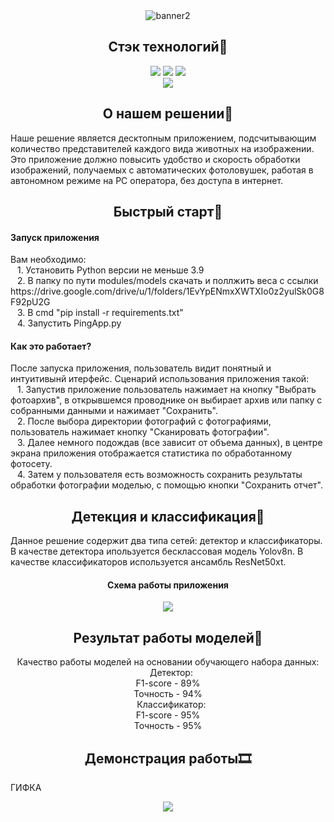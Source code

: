 <div align="center">
  <img src="https://i.ibb.co/hy55hb2/ch-ban.png" alt="banner2" border="0" /></a>
</div>

## <div align="center">Стэк технологий📑</div>
<div align="center">
  <a href="https://www.python.org/doc/"><img src="https://img.shields.io/badge/python-3670A0?style=for-the-badge&logo=python&logoColor=ffdd54"></a>
  <a href="https://pytorch.org/docs/stable/index.html"><img src="https://img.shields.io/badge/PyTorch-%23EE4C2C.svg?style=for-the-badge&logo=PyTorch&logoColor=white"></a>
  <a href="https://opencv.github.io/cvat/docs/"><img src="https://img.shields.io/badge/opencv-%23white.svg?style=for-the-badge&logo=opencv&logoColor=white"></a>
  <br>
  <a href="https://github.com/ultralytics/ultralytics?tab=readme-ov-file"><img src="https://img.shields.io/badge/Ultralytics-YOLOv8-purple.svg"></a>
</div>

## <div align="center">О нашем решении📝</div>
<p>
Наше решение является десктопным приложением, подсчитывающим количество представителей каждого вида животных на изображении.
Это приложение должно повысить удобство и скорость обработки изображений, получаемых с автоматических фотоловушек, работая в автономном режиме на PC оператора, без доступа в интернет. 
</p>

## <div align="center">Быстрый старт🎢</div>

####  Запуск приложения

<p>
  Вам необходимо:<br>
  &ensp; 1. Установить Python версии не меньше 3.9<br>
  &ensp; 2. В папку по пути modules/models скачать и поллжить веса с ссылки https://drive.google.com/drive/u/1/folders/1EvYpENmxXWTXIo0z2yulSk0G8F92pU2G<br>
  &ensp; 3. В cmd "pip install -r requirements.txt"<br>
  &ensp; 4. Запустить PingApp.py<br>
</p>

#### Как это работает?
<p>
  После запуска приложения, пользователь видит понятный и интуитивынй итерфейс. Сценарий использования приложения такой:<br>
  &ensp; 1. Запустив приложение пользователь нажимает на кнопку "Выбрать фотоархив", в открывшемся проводнике он выбирает архив или папку с собранными данными и нажимает "Сохранить".<br>
  &ensp; 2. После выбора директории фотографий с фотографиями, пользователь нажимает кнопку "Сканировать фотографии".<br>
  &ensp; 3. Далее немного подождав (все зависит от объема данных), в центре экрана приложения отображается статистика по обработанному фотосету.<br>
  &ensp; 4. Затем у пользователя есть возможность сохранить результаты обработки фотографии моделью, с помощью кнопки "Сохранить отчет".
</p> 
 
</details>

## <div align="center">Детекция и классификация📸</div>
<p>
  Данное решение содержит два типа сетей: детектор и классификаторы.
  В качестве детектора ипользуется бесклассовая модель Yolov8n.
  В качестве классификаторов используется ансамбль ResNet50xt.
</p>
<div align="center">

  #### Схема работы приложения
  <p>
    <img src="rme_res/sch.png" border="0" /></a>
  </p>
  <!--<img src="" width="500" height="500"/>-->
</div>

## <div align="center">Результат работы моделей🔮</div>

<div align="center">
<p>
  Качество работы моделей на основании обучающего набора данных:<br>
  &ensp; Детектор: <br>
  F1-score - 89%<br>
  Точность - 94%<br>
  &ensp; Классификатор: <br>
  F1-score - 95%<br>
  Точность - 95%<br>
</p>
</div>

## <div align="center">Демонстрация работы🎞</div>
<p>
  ГИФКА
</p>

<div align="center">
  <img src="rme_res/demoApp.gif" border="0" /></a>
</div>
